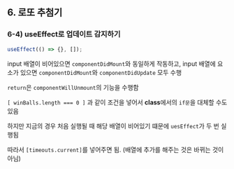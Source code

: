 ## 6. 로또 추첨기

### 6-4) useEffect로 업데이트 감지하기

```javascript
useEffect(() => {}, []);
```

input 배열이 비어있으면 `componentDidMount`와 동일하게 작동하고,
input 배열에 요소가 있으면 `componentDidMount`와 `componentDidUpdate` 모두 수행

`return`은 `componentWillUnmount`의 기능을 수행함

`[ winBalls.length === 0 ]` 과 같이 조건을 넣어서 **class**에서의 `if문`을 대체할 수도 있음

하지만 지금의 경우 처음 실행될 때 해당 배열이 비어있기 떄문에 `uesEffect`가 두 번 실행됨

따라서 `[timeouts.current]`를 넣어주면 됨.
(배열에 추가를 해주는 것은 바뀌는 것이 아님)
